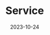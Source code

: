 ---
title: 'Service'
date: 2023-10-24
type: landing


sections:
  - block: markdown
    content:
      title: Service
      text: |
        #### Journal Reviewer

        - Journal of Machine Learning Research (JMLR)
        - Theoretical Computer Science (TCS)
        - INFORMS Journal on Computing (IJOC)
        

        #### Program Committee for Conferences and Workshops
        
        - INFORMS 2024 Workshop on Data Science
        - NeurIPS 2024 Workshop on Interpretable AI
        
    design:
      columns: '1'
---